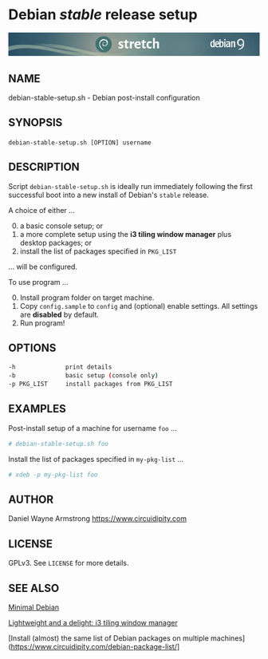 # Debian _stable_ release setup

![Debian](files/img/debian_9_banner.png)

## NAME

debian-stable-setup.sh - Debian post-install configuration

## SYNOPSIS

`debian-stable-setup.sh [OPTION] username`

## DESCRIPTION

Script `debian-stable-setup.sh` is ideally run immediately following the first successful boot into a new install of Debian's `stable` release.

A choice of either ...

0) a basic console setup; or
1) a more complete setup using the **i3 tiling window manager** plus desktop packages; or
2) install the list of packages specified in `PKG_LIST`

... will be configured.

To use program ... 

0) Install program folder on target machine.
1) Copy `config.sample` to `config` and (optional) enable settings. All settings are **disabled** by default.
2) Run program!

## OPTIONS

```bash
-h              print details
-b              basic setup (console only)
-p PKG_LIST     install packages from PKG_LIST
```

## EXAMPLES

Post-install setup of a machine for username `foo` ...

```bash
# debian-stable-setup.sh foo
```

Install the list of packages specified in `my-pkg-list` ...

```bash
# xdeb -p my-pkg-list foo
```

## AUTHOR

Daniel Wayne Armstrong
https://www.circuidipity.com

## LICENSE

GPLv3. See ``LICENSE`` for more details.

## SEE ALSO

[Minimal Debian](https://www.circuidipity.com/minimal-debian/)

[Lightweight and a delight: i3 tiling window manager](https://www.circuidipity.com/i3-tiling-window-manager/)

[Install (almost) the same list of Debian packages on multiple machines](https://www.circuidipity.com/debian-package-list/]
